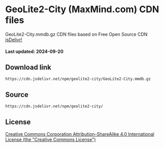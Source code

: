 # GeoLite2-City (MaxMind.com) CDN files

GeoLite2-City.mmdb.gz CDN files based on Free Open Source CDN [jsDelivr!](https://www.jsdelivr.com/) 

#### Last updated: 2024-09-20

## Download link
```
https://cdn.jsdelivr.net/npm/geolite2-city/GeoLite2-City.mmdb.gz
```

## Source
```
https://cdn.jsdelivr.net/npm/geolite2-city/
```

## License
[Creative Commons Corporation Attribution-ShareAlike 4.0 International License (the "Creative Commons License")](https://creativecommons.org/licenses/by-sa/4.0/)
